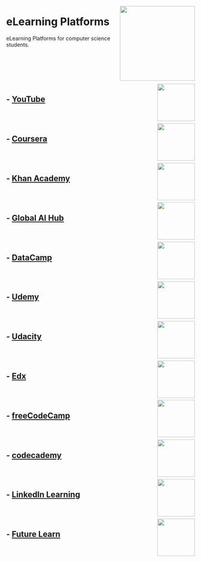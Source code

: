 <img align="right" width="200" src="https://github.com/cs-MohamedAyman/cs-MohamedAyman/blob/main/repos-logos/elearning-platforms.jpg"></img>

# eLearning Platforms
eLearning Platforms for computer science students.

<br><br>

<br><br>
<img align="right" width="100" src="https://github.com/cs-MohamedAyman/eLearning-Platforms/blob/master/org-logos/youtube.jpg"></img>

## - [YouTube](https://github.com/cs-MohamedAyman/eLearning-Platforms/blob/master/YouTube-Playlists/README.md)

<br><br>
<img align="right" width="100" src="https://github.com/cs-MohamedAyman/eLearning-Platforms/blob/master/org-logos/coursera.jpg"></img>

## - [Coursera](https://github.com/cs-MohamedAyman/eLearning-Platforms/blob/master/Coursera-Specializations/README.md)

<br><br>
<img align="right" width="100" src="https://github.com/cs-MohamedAyman/eLearning-Platforms/blob/master/org-logos/khanacademy.jpg"></img>

## - [Khan Academy](https://github.com/cs-MohamedAyman/eLearning-Platforms/blob/master/Khan-Academy-Courses/README.md)

<br><br>
<img align="right" width="100" src="https://github.com/cs-MohamedAyman/eLearning-Platforms/blob/master/org-logos/globalaihub.jpg"></img>

## - [Global AI Hub](https://github.com/cs-MohamedAyman/eLearning-Platforms/blob/master/Global-AI-Hub-Courses/README.md)

<br><br>
<img align="right" width="100" src="https://github.com/cs-MohamedAyman/eLearning-Platforms/blob/master/org-logos/datacamp.jpg"></img>

## - [DataCamp](https://github.com/cs-MohamedAyman/eLearning-Platforms/blob/master/DataCamp-Tracks/README.md)

<br><br>
<img align="right" width="100" src="https://github.com/cs-MohamedAyman/eLearning-Platforms/blob/master/org-logos/udemy.jpg"></img>

## - [Udemy](https://github.com/cs-MohamedAyman/eLearning-Platforms/blob/master/Udemy-Courses/README.md)

<br><br>
<img align="right" width="100" src="https://github.com/cs-MohamedAyman/eLearning-Platforms/blob/master/org-logos/udacity.jpg"></img>

## - [Udacity](https://github.com/cs-MohamedAyman/eLearning-Platforms/blob/master/Udacity-Nanodegrees/README.md)

<br><br>
<img align="right" width="100" src="https://github.com/cs-MohamedAyman/eLearning-Platforms/blob/master/org-logos/codeacademy.jpg"></img>

## - [Edx](https://github.com/cs-MohamedAyman/eLearning-Platforms/blob/master/Edx-Programs/README.md)

<br><br>
<img align="right" width="100" src="https://github.com/cs-MohamedAyman/eLearning-Platforms/blob/master/org-logos/freecodecamp.jpg"></img>

## - [freeCodeCamp](https://github.com/cs-MohamedAyman/eLearning-Platforms/blob/master/freeCodeCamp-Courses/README.md)

<br><br>
<img align="right" width="100" src="https://github.com/cs-MohamedAyman/eLearning-Platforms/blob/master/org-logos/codeacademy.jpg"></img>

## - [codecademy](https://github.com/cs-MohamedAyman/eLearning-Platforms/blob/master/codecademy-Courses/README.md)

<br><br>
<img align="right" width="100" src="https://github.com/cs-MohamedAyman/eLearning-Platforms/blob/master/org-logos/linkedinlearning.jpg"></img>

## - [LinkedIn Learning](https://github.com/cs-MohamedAyman/eLearning-Platforms/blob/master/LinkedIn-Learning-Courses/README.md)

<br><br>
<img align="right" width="100" src="https://github.com/cs-MohamedAyman/eLearning-Platforms/blob/master/org-logos/futurelearn.jpg"></img>

## - [Future Learn](https://github.com/cs-MohamedAyman/eLearning-Platforms/blob/master/Future-Learn-Courses/README.md)
